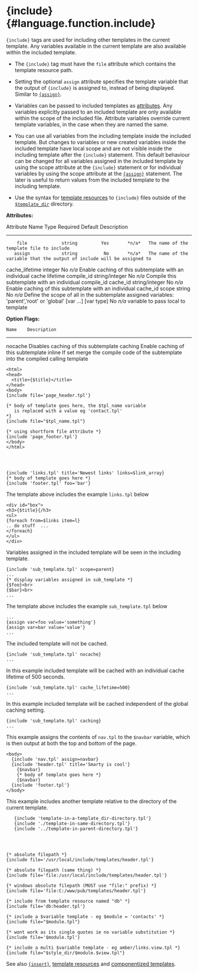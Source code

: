 {include} {#language.function.include}
=========

`{include}` tags are used for including other templates in the current
template. Any variables available in the current template are also
available within the included template.

-   The `{include}` tag must have the `file` attribute which contains
    the template resource path.

-   Setting the optional `assign` attribute specifies the template
    variable that the output of `{include}` is assigned to, instead of
    being displayed. Similar to [`{assign}`](#language.function.assign).

-   Variables can be passed to included templates as
    [attributes](#language.syntax.attributes). Any variables explicitly
    passed to an included template are only available within the scope
    of the included file. Attribute variables override current template
    variables, in the case when they are named the same.

-   You can use all variables from the including template inside the
    included template. But changes to variables or new created variables
    inside the included template have local scope and are not visible
    inside the including template after the `{include}` statement. This
    default behaviour can be changed for all variables assigned in the
    included template by using the scope attribute at the `{include}`
    statement or for individual variables by using the scope attribute
    at the [`{assign}`](#language.function.assign) statement. The later
    is useful to return values from the included template to the
    including template.

-   Use the syntax for [template resources](#resources) to `{include}`
    files outside of the [`$template_dir`](#variable.template.dir)
    directory.

**Attributes:**

   Attribute Name         Type        Required   Default  Description
  ----------------- ---------------- ---------- --------- --------------------------------------------------------------------------------------------------
        file             string         Yes       *n/a*   The name of the template file to include
       assign            string          No       *n/a*   The name of the variable that the output of include will be assigned to
   cache\_lifetime      integer          No       *n/a*   Enable caching of this subtemplate with an individual cache lifetime
     compile\_id     string/integer      No       *n/a*   Compile this subtemplate with an individual compile\_id
      cache\_id      string/integer      No       *n/a*   Enable caching of this subtemplate with an individual cache\_id
        scope            string          No       *n/a*   Define the scope of all in the subtemplate assigned variables: \'parent\',\'root\' or \'global\'
    \[var \...\]      \[var type\]       No       *n/a*   variable to pass local to template

**Option Flags:**

    Name    Description
  --------- -------------------------------------------------------------------------------------
   nocache  Disables caching of this subtemplate
   caching  Enable caching of this subtemplate
   inline   If set merge the compile code of the subtemplate into the compiled calling template


    <html>
    <head>
      <title>{$title}</title>
    </head>
    <body>
    {include file='page_header.tpl'}

    {* body of template goes here, the $tpl_name variable
       is replaced with a value eg 'contact.tpl'
    *}
    {include file="$tpl_name.tpl"}

    {* using shortform file attribute *}
    {include 'page_footer.tpl'}
    </body>
    </html>

      


    {include 'links.tpl' title='Newest links' links=$link_array}
    {* body of template goes here *}
    {include 'footer.tpl' foo='bar'}

      

The template above includes the example `links.tpl` below


    <div id="box">
    <h3>{$title}{/h3>
    <ul>
    {foreach from=$links item=l}
    .. do stuff  ...
    </foreach}
    </ul>
    </div>

Variables assigned in the included template will be seen in the
including template.


    {include 'sub_template.tpl' scope=parent}
    ...
    {* display variables assigned in sub_template *}
    {$foo}<br>
    {$bar}<br>
    ...

      

The template above includes the example `sub_template.tpl` below


    ...
    {assign var=foo value='something'}
    {assign var=bar value='value'}
    ...

The included template will not be cached.


    {include 'sub_template.tpl' nocache}
    ...

      

In this example included template will be cached with an individual
cache lifetime of 500 seconds.


    {include 'sub_template.tpl' cache_lifetime=500}
    ...

      

In this example included template will be cached independent of the
global caching setting.


    {include 'sub_template.tpl' caching}
    ...

      

This example assigns the contents of `nav.tpl` to the `$navbar`
variable, which is then output at both the top and bottom of the page.

     
    <body>
      {include 'nav.tpl' assign=navbar}
      {include 'header.tpl' title='Smarty is cool'}
        {$navbar}
        {* body of template goes here *}
        {$navbar}
      {include 'footer.tpl'}
    </body>

       

This example includes another template relative to the directory of the
current template.


       {include 'template-in-a-template_dir-directory.tpl'}
       {include './template-in-same-directory.tpl'}
       {include '../template-in-parent-directory.tpl'}

        


    {* absolute filepath *}
    {include file='/usr/local/include/templates/header.tpl'}

    {* absolute filepath (same thing) *}
    {include file='file:/usr/local/include/templates/header.tpl'}

    {* windows absolute filepath (MUST use "file:" prefix) *}
    {include file='file:C:/www/pub/templates/header.tpl'}

    {* include from template resource named "db" *}
    {include file='db:header.tpl'}

    {* include a $variable template - eg $module = 'contacts' *}
    {include file="$module.tpl"}

    {* wont work as its single quotes ie no variable substitution *}
    {include file='$module.tpl'}

    {* include a multi $variable template - eg amber/links.view.tpl *}
    {include file="$style_dir/$module.$view.tpl"}

      

See also [`{insert}`](#language.function.insert), [template resources](#resources) and
[componentized templates](#tips.componentized.templates).
